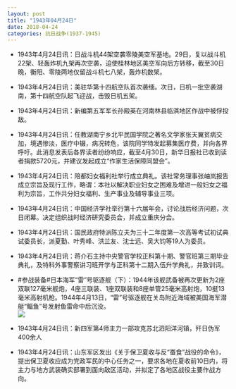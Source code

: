 ```yaml
---
layout: post
title: "1943年04月24日"
date: 2018-04-24
categories: 抗日战争(1937-1945)
---
```


<meta name="referrer" content="no-referrer" />

- 1943年4月24日讯：日战斗机44架空袭零陵美空军基地。29日，复以战斗机22架、轻轰炸机九架再次空袭，迫使桂林地区美空军向后方转移，截至30日晚，衡阳、零陵两地仅留战斗机七八架，轰炸机数架。 

- 1943年4月24日讯：美驻华第十四航空队首次袭缅。次日，日机一批空袭湖南，第十四航空队起飞迎战，击毁日机五架。 

- 1943年4月24日讯：新编第五军军长孙殿英在河南林县临淇地区作战中被俘投敌。 

- 1943年4月24日讯：任教湖南宁乡北平民国学院之著名文学家张天翼贫病交加，境遇惨淡，医疗中辍，病况转危，该院同学特发起募集医疗费，并向各界呼吁。此消息发表后各界读者纷纷响应，截至4月30日，新华日报社已收到读者捐款5720元，并建议发起成立“作家生活保障同盟会”。 

- 1943年4月24日讯：陪都妇女福利社举行成立典礼。该社常务理事张岫岚报告成立宗旨及现行工作，略谓：本社以解决职业妇女之困难及增进一般妇女之福利为宗旨，工作共分妇女福利、生产事业及辅导事业三项。 

- 1943年4月24日讯：中国经济学社举行第十六届年会，讨论战后经济问题，次日闭幕。决定组织战时经济研究委员会，并成立重庆分会。 

- 1943年4月24日讯：国民政府特派陈立夫为三十二年度第一次高等考试初试典试委员长，派夏勤、叶秀峰、洪兰友、沈士远、吴大钧等19人为委员。 

- 1943年4月24日讯：蒋介石主持中央警官学校正科第十期、警官班第三期毕业典礼，及特科外事警察讲习班开学与正科第十二期入伍升学典礼，并致训词。 

- #参战装备#日本海军“雷”号驱逐舰（下）：1944年该舰武备被再次更新为2座双联127毫米舰炮，4座三联装、1座双联装和8座单管25毫米高射炮，10挺13毫米高射机枪。1944年4月13日，“雷”号驱逐舰在关岛附近海域被美国海军潜艇“鲻鱼”号发射鱼雷命中后沉没。 <br/><img src="https://wx2.sinaimg.cn/large/aca367d8ly1fqnilwtp46j20db0g2mzz.jpg" />

- 1943年4月24日讯：新四军第4师主力一部攻克苏北泗阳洋河镇，歼日伪军400余人 

- 1943年4月24日讯：山东军区发出《关于保卫夏收与反“蚕食”战役的命令》，提出保卫夏收应成为党政军民的中心任务之一，要求各地在夏收前10日内，将主力与地方武装确实部署到面向敌区活动，并拟定了各地区战役主要作战方向。 

